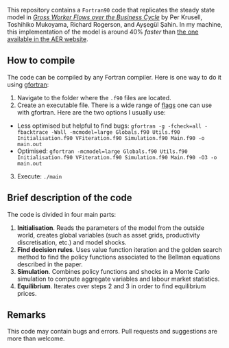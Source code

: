 This repository contains a `Fortran90` code that replicates the steady state model in [*Gross Worker Flows over the Business Cycle*](https://www.aeaweb.org/articles?id=10.1257/aer.20121662) by Per Krusell, Toshihiko Mukoyama, Richard Rogerson, and Ayşegül Şahin. In my machine, this implementation of the model is around 40% *faster* than [the one available in the AER website](https://www.aeaweb.org/content/file?id=5684).

## How to compile
The code can be compiled by any Fortran compiler. Here is one way to do it using [gfortran](https://gcc.gnu.org/wiki/GFortran):
1. Navigate to the folder where the `.f90` files are located.
2. Create an executable file. There is a wide range of [flags](http://faculty.washington.edu/rjl/classes/am583s2013/notes/gfortran_flags.html) one can use with gfortran. Here are the two options I usually use:
  - Less optimised but helpful to find bugs: `gfortran -g -fcheck=all -fbacktrace -Wall -mcmodel=large Globals.f90 Utils.f90 Initialisation.f90 VFiteration.f90 Simulation.f90 Main.f90 -o main.out`
  - Optimised: `gfortran -mcmodel=large Globals.f90 Utils.f90 Initialisation.f90 VFiteration.f90 Simulation.f90 Main.f90 -O3 -o main.out`
3. Execute: `./main`

## Brief description of the code
The code is divided in four main parts:
1. **Initialisation**. Reads the parameters of the model from the outside world, creates global variables (such as asset grids, productivity discretisation, etc.) and model shocks.
2. **Find decision rules**. Uses value function iteration and the golden search method to find the policy functions associated to the Bellman equations described in the paper.
3. **Simulation**. Combines policy functions and shocks in a Monte Carlo simulation to compute aggregate variables and labour market statistics.
4. **Equilibrium**. Iterates over steps 2 and 3 in order to find equilibrium prices.

## Remarks
This code may contain bugs and errors. Pull requests and suggestions are more than welcome.
